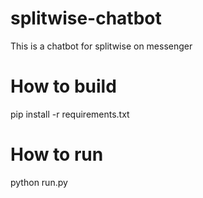 # splitwise-chatbot
This is a chatbot for splitwise on messenger


# How to build
pip install -r requirements.txt

# How to run
python run.py
